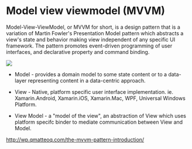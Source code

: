 # Model view viewmodel (MVVM)

Model-View-ViewModel, or MVVM for short, is a design pattern that is a variation of Martin Fowler's Presentation Model pattern which abstracts a view's state and behavior making view independent of any specific UI framework. The pattern promotes event-driven programming of user interfaces, and declarative property and command binding.

![](https://i.stack.imgur.com/yDjEr.png)



* Model - provides a domain model to some state content or to a data-layer representing content in a data-centric approach.

* View - Native, platform specific user interface implementation. ie. Xamarin.Android, Xamarin.iOS, Xamarin.Mac, WPF, Universal Windows Platform.

* View Model - a "model of the view", an abstraction of View which uses platform specifc binder to mediate communication between View and Model.

http://wp.qmatteoq.com/the-mvvm-pattern-introduction/
